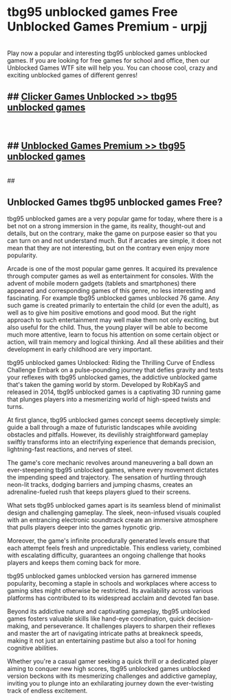 # tbg95 unblocked games  Free Unblocked Games Premium - urpjj <br>
<br>
Play now a popular and interesting tbg95 unblocked games unblocked games. If you are looking for free games for school and office, then our Unblocked Games WTF site will help you. You can choose cool, crazy and exciting unblocked games of different genres!


## ##  [Clicker Games Unblocked >> tbg95 unblocked games](http://freeplayer.one?title=tbg95_unblocked_games&ref=UGames)
  <br>

##  ## [Unblocked Games Premium >> tbg95 unblocked games](http://freeplayer.one?title=tbg95_unblocked_games&ref=UGames)
  <br>
  ##



## Unblocked Games tbg95 unblocked games Free?

tbg95 unblocked games are a very popular game for today, where there is a bet not on a strong immersion in the game, its reality, thought-out and details, but on the contrary, make the game on purpose easier so that you can turn on and not understand much. But if arcades are simple, it does not mean that they are not interesting, but on the contrary even enjoy more popularity.

Arcade is one of the most popular game genres. It acquired its prevalence through computer games as well as entertainment for consoles. With the advent of mobile modern gadgets (tablets and smartphones) there appeared and corresponding games of this genre, no less interesting and fascinating. For example tbg95 unblocked games unblocked 76 game. Any such game is created primarily to entertain the child (or even the adult), as well as to give him positive emotions and good mood. But the right approach to such entertainment may well make them not only exciting, but also useful for the child. Thus, the young player will be able to become much more attentive, learn to focus his attention on some certain object or action, will train memory and logical thinking. And all these abilities and their development in early childhood are very important.

tbg95 unblocked games Unblocked: Riding the Thrilling Curve of Endless Challenge
Embark on a pulse-pounding journey that defies gravity and tests your reflexes with tbg95 unblocked games, the addictive unblocked game that's taken the gaming world by storm. Developed by RobKayS and released in 2014, tbg95 unblocked games is a captivating 3D running game that plunges players into a mesmerizing world of high-speed twists and turns.

At first glance, tbg95 unblocked games concept seems deceptively simple: guide a ball through a maze of futuristic landscapes while avoiding obstacles and pitfalls. However, its devilishly straightforward gameplay swiftly transforms into an electrifying experience that demands precision, lightning-fast reactions, and nerves of steel.

The game's core mechanic revolves around maneuvering a ball down an ever-steepening tbg95 unblocked games, where every movement dictates the impending speed and trajectory. The sensation of hurtling through neon-lit tracks, dodging barriers and jumping chasms, creates an adrenaline-fueled rush that keeps players glued to their screens.

What sets tbg95 unblocked games apart is its seamless blend of minimalist design and challenging gameplay. The sleek, neon-infused visuals coupled with an entrancing electronic soundtrack create an immersive atmosphere that pulls players deeper into the games hypnotic grip.

Moreover, the game's infinite procedurally generated levels ensure that each attempt feels fresh and unpredictable. This endless variety, combined with escalating difficulty, guarantees an ongoing challenge that hooks players and keeps them coming back for more.

tbg95 unblocked games unblocked version has garnered immense popularity, becoming a staple in schools and workplaces where access to gaming sites might otherwise be restricted. Its availability across various platforms has contributed to its widespread acclaim and devoted fan base.

Beyond its addictive nature and captivating gameplay, tbg95 unblocked games fosters valuable skills like hand-eye coordination, quick decision-making, and perseverance. It challenges players to sharpen their reflexes and master the art of navigating intricate paths at breakneck speeds, making it not just an entertaining pastime but also a tool for honing cognitive abilities.

Whether you're a casual gamer seeking a quick thrill or a dedicated player aiming to conquer new high scores, tbg95 unblocked games unblocked version beckons with its mesmerizing challenges and addictive gameplay, inviting you to plunge into an exhilarating journey down the ever-twisting track of endless excitement.